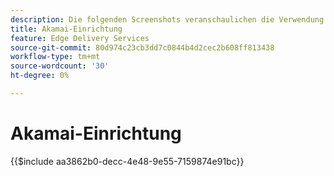 ```yaml
---
description: Die folgenden Screenshots veranschaulichen die Verwendung des Akamai Property Manager zum Konfigurieren einer Eigenschaft für die Bereitstellung von Inhalten. **Grundlegende Einstellungen sind mit einem roten Kreis markiert.**
title: Akamai-Einrichtung
feature: Edge Delivery Services
source-git-commit: 80d974c23cb3dd7c0844b4d2cec2b608ff813438
workflow-type: tm+mt
source-wordcount: '30'
ht-degree: 0%

---
```


# Akamai-Einrichtung

{{$include aa3862b0-decc-4e48-9e55-7159874e91bc}}